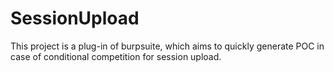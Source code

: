 # SessionUpload
This project is a plug-in of burpsuite, which aims to quickly generate POC in case of conditional competition for session upload.
